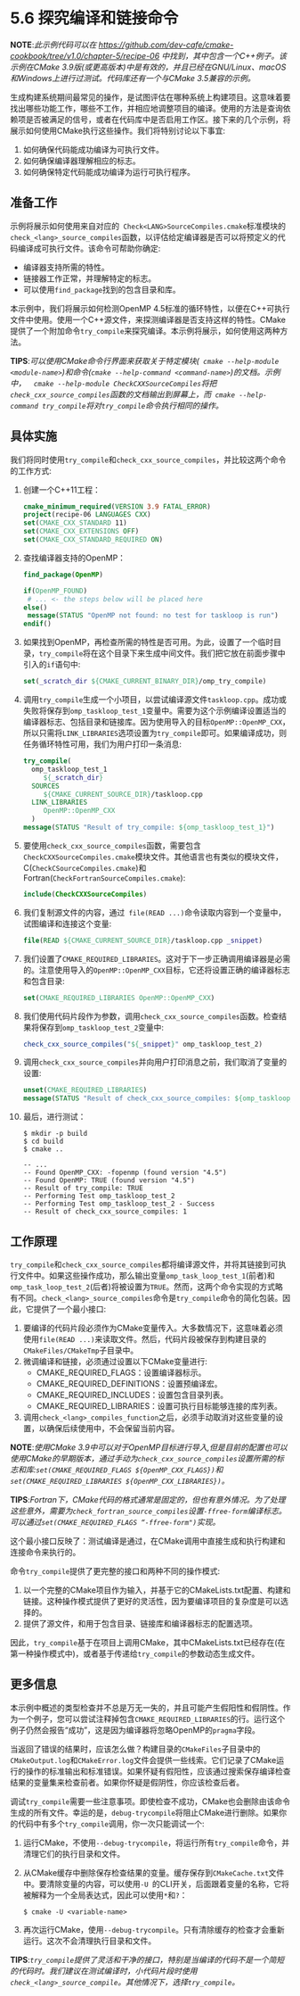 # 5.6 探究编译和链接命令

**NOTE**:*此示例代码可以在 https://github.com/dev-cafe/cmake-cookbook/tree/v1.0/chapter-5/recipe-06 中找到，其中包含一个C++例子。该示例在CMake 3.9版(或更高版本)中是有效的，并且已经在GNU/Linux、macOS和Windows上进行过测试。代码库还有一个与CMake 3.5兼容的示例。*

生成构建系统期间最常见的操作，是试图评估在哪种系统上构建项目。这意味着要找出哪些功能工作，哪些不工作，并相应地调整项目的编译。使用的方法是查询依赖项是否被满足的信号，或者在代码库中是否启用工作区。接下来的几个示例，将展示如何使用CMake执行这些操作。我们将特别讨论以下事宜:

1. 如何确保代码能成功编译为可执行文件。
2. 如何确保编译器理解相应的标志。
3. 如何确保特定代码能成功编译为运行可执行程序。

## 准备工作

示例将展示如何使用来自对应的` Check<LANG>SourceCompiles.cmake`标准模块的`check_<lang>_source_compiles`函数，以评估给定编译器是否可以将预定义的代码编译成可执行文件。该命令可帮助你确定:

* 编译器支持所需的特性。
* 链接器工作正常，并理解特定的标志。
* 可以使用`find_package`找到的包含目录和库。

本示例中，我们将展示如何检测OpenMP 4.5标准的循环特性，以便在C++可执行文件中使用。使用一个C++源文件，来探测编译器是否支持这样的特性。CMake提供了一个附加命令`try_compile`来探究编译。本示例将展示，如何使用这两种方法。

**TIPS**:*可以使用CMake命令行界面来获取关于特定模块(` cmake --help-module <module-name>`)和命令(`cmake --help-command <command-name>`)的文档。示例中，`  cmake --help-module CheckCXXSourceCompiles`将把`check_cxx_source_compiles`函数的文档输出到屏幕上，而` cmake --help-command try_compile`将对`try_compile`命令执行相同的操作。*

## 具体实施

我们将同时使用`try_compile`和`check_cxx_source_compiles`，并比较这两个命令的工作方式:

1. 创建一个C++11工程：

   ```cmake
   cmake_minimum_required(VERSION 3.9 FATAL_ERROR)
   project(recipe-06 LANGUAGES CXX)
   set(CMAKE_CXX_STANDARD 11)
   set(CMAKE_CXX_EXTENSIONS OFF)
   set(CMAKE_CXX_STANDARD_REQUIRED ON)
   ```

2. 查找编译器支持的OpenMP：

   ```cmake
   find_package(OpenMP)
   
   if(OpenMP_FOUND)
   	# ... <- the steps below will be placed here
   else()
   	message(STATUS "OpenMP not found: no test for taskloop is run")
   endif()
   ```

3. 如果找到OpenMP，再检查所需的特性是否可用。为此，设置了一个临时目录，`try_compile`将在这个目录下来生成中间文件。我们把它放在前面步骤中引入的`if`语句中:

   ```cmake
   set(_scratch_dir ${CMAKE_CURRENT_BINARY_DIR}/omp_try_compile)
   ```

4. 调用`try_compile`生成一个小项目，以尝试编译源文件`taskloop.cpp`。成功或失败将保存到`omp_taskloop_test_1`变量中。需要为这个示例编译设置适当的编译器标志、包括目录和链接库。因为使用导入的目标`OpenMP::OpenMP_CXX`，所以只需将`LINK_LIBRARIES`选项设置为`try_compile`即可。如果编译成功，则任务循环特性可用，我们为用户打印一条消息:

   ```cmake
   try_compile(
     omp_taskloop_test_1
     	${_scratch_dir}
     SOURCES
     	${CMAKE_CURRENT_SOURCE_DIR}/taskloop.cpp
     LINK_LIBRARIES
     	OpenMP::OpenMP_CXX
     )
   message(STATUS "Result of try_compile: ${omp_taskloop_test_1}")
   ```

5. 要使用`check_cxx_source_compiles`函数，需要包含`CheckCXXSourceCompiles.cmake`模块文件。其他语言也有类似的模块文件，C(`CheckCSourceCompiles.cmake`)和Fortran(`CheckFortranSourceCompiles.cmake`):

   ```cmake
   include(CheckCXXSourceCompiles)
   ```

6. 我们复制源文件的内容，通过` file(READ ...)`命令读取内容到一个变量中，试图编译和连接这个变量:

   ```cmake
   file(READ ${CMAKE_CURRENT_SOURCE_DIR}/taskloop.cpp _snippet)
   ```

7. 我们设置了`CMAKE_REQUIRED_LIBRARIES`。这对于下一步正确调用编译器是必需的。注意使用导入的`OpenMP::OpenMP_CXX`目标，它还将设置正确的编译器标志和包含目录:

   ```cmake
   set(CMAKE_REQUIRED_LIBRARIES OpenMP::OpenMP_CXX)
   ```

8. 我们使用代码片段作为参数，调用`check_cxx_source_compiles`函数。检查结果将保存到`omp_taskloop_test_2`变量中:

   ```cmake
   check_cxx_source_compiles("${_snippet}" omp_taskloop_test_2)
   ```

9. 调用`check_cxx_source_compiles`并向用户打印消息之前，我们取消了变量的设置:

   ```cmake
   unset(CMAKE_REQUIRED_LIBRARIES)
   message(STATUS "Result of check_cxx_source_compiles: ${omp_taskloop_test_2}"
   ```

10. 最后，进行测试：

    ```shell
    $ mkdir -p build
    $ cd build
    $ cmake ..
    
    -- ...
    -- Found OpenMP_CXX: -fopenmp (found version "4.5")
    -- Found OpenMP: TRUE (found version "4.5")
    -- Result of try_compile: TRUE
    -- Performing Test omp_taskloop_test_2
    -- Performing Test omp_taskloop_test_2 - Success
    -- Result of check_cxx_source_compiles: 1
    ```

## 工作原理

`try_compile`和`check_cxx_source_compiles`都将编译源文件，并将其链接到可执行文件中。如果这些操作成功，那么输出变量`omp_task_loop_test_1`(前者)和`omp_task_loop_test_2`(后者)将被设置为`TRUE`。然而，这两个命令实现的方式略有不同。`check_<lang>_source_compiles`命令是`try_compile`命令的简化包装。因此，它提供了一个最小接口:

1. 要编译的代码片段必须作为CMake变量传入。大多数情况下，这意味着必须使用`file(READ ...)`来读取文件。然后，代码片段被保存到构建目录的`CMakeFiles/CMakeTmp`子目录中。
2. 微调编译和链接，必须通过设置以下CMake变量进行:
   * CMAKE_REQUIRED_FLAGS：设置编译器标示。
   * CMAKE_REQUIRED_DEFINITIONS：设置预编译宏。
   * CMAKE_REQUIRED_INCLUDES：设置包含目录列表。
   * CMAKE_REQUIRED_LIBRARIES：设置可执行目标能够连接的库列表。
3. 调用`check_<lang>_compiles_function`之后，必须手动取消对这些变量的设置，以确保后续使用中，不会保留当前内容。

**NOTE**:*使用CMake 3.9中可以对于OpenMP目标进行导入,但是目前的配置也可以使用CMake的早期版本，通过手动为`check_cxx_source_compiles`设置所需的标志和库:`set(CMAKE_REQUIRED_FLAGS ${OpenMP_CXX_FLAGS})`和`set(CMAKE_REQUIRED_LIBRARIES ${OpenMP_CXX_LIBRARIES})`。*

**TIPS**:*Fortran下，CMake代码的格式通常是固定的，但也有意外情况。为了处理这些意外，需要为`check_fortran_source_compiles`设置`-ffree-form`编译标志。可以通过`set(CMAKE_REQUIRED_FLAGS “-ffree-form")`实现。*

这个最小接口反映了：测试编译是通过，在CMake调用中直接生成和执行构建和连接命令来执行的。

命令`try_compile`提供了更完整的接口和两种不同的操作模式:

1. 以一个完整的CMake项目作为输入，并基于它的CMakeLists.txt配置、构建和链接。这种操作模式提供了更好的灵活性，因为要编译项目的复杂度是可以选择的。
2. 提供了源文件，和用于包含目录、链接库和编译器标志的配置选项。

因此，`try_compile`基于在项目上调用CMake，其中CMakeLists.txt已经存在(在第一种操作模式中)，或者基于传递给`try_compile`的参数动态生成文件。

## 更多信息

本示例中概述的类型检查并不总是万无一失的，并且可能产生假阳性和假阴性。作为一个例子，您可以尝试注释掉包含`CMAKE_REQUIRED_LIBRARIES`的行。运行这个例子仍然会报告“成功”，这是因为编译器将忽略OpenMP的`pragma`字段。

当返回了错误的结果时，应该怎么做？构建目录的`CMakeFiles`子目录中的`CMakeOutput.log`和`CMakeError.log`文件会提供一些线索。它们记录了CMake运行的操作的标准输出和标准错误。如果怀疑有假阳性，应该通过搜索保存编译检查结果的变量集来检查前者。如果你怀疑是假阴性，你应该检查后者。

调试`try_compile`需要一些注意事项。即使检查不成功，CMake也会删除由该命令生成的所有文件。幸运的是，`debug-trycompile`将阻止CMake进行删除。如果你的代码中有多个`try_compile`调用，你一次只能调试一个:

1. 运行CMake，不使用`--debug-trycompile`，将运行所有`try_compile`命令，并清理它们的执行目录和文件。

2. 从CMake缓存中删除保存检查结果的变量。缓存保存到`CMakeCache.txt`文件中。要清除变量的内容，可以使用`-U `的CLI开关，后面跟着变量的名称，它将被解释为一个全局表达式，因此可以使用`*`和`?`：

   ```shell
   $ cmake -U <variable-name>
   ```

3. 再次运行CMake，使用`--debug-trycompile`。只有清除缓存的检查才会重新运行。这次不会清理执行目录和文件。

**TIPS**:*`try_compile`提供了灵活和干净的接口，特别是当编译的代码不是一个简短的代码时。我们建议在测试编译时，小代码片段时使用`check_<lang>_source_compile`。其他情况下，选择`try_compile`。*

